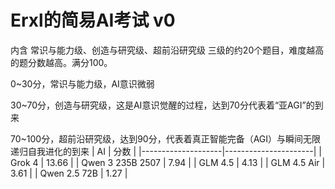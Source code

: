 # Erxl的简易AI考试 v0
内含 常识与能力级、创造与研究级、超前沿研究级 三级的约20个题目，难度越高的题分数越高。满分100。

0\~30分，常识与能力级，AI意识微弱

30\~70分，创造与研究级，这是AI意识觉醒的过程，达到70分代表着“亚AGI”的到来

70\~100分，超前沿研究级，达到90分，代表着真正智能完备（AGI）与瞬间无限递归自我进化的到来
| AI                  |  分数 |
|--------------------|----------------------|
| Grok 4                    |  13.66         |
| Qwen 3 235B 2507         | 7.94             |
| GLM 4.5                  | 4.13              |
| GLM 4.5 Air              | 3.61              |
| Qwen 2.5 72B             | 1.27         |

